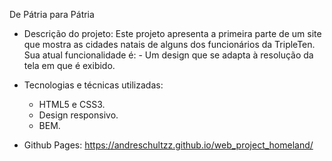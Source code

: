 De Pátria para Pátria

- Descrição do projeto:
    Este projeto apresenta a primeira parte de um site que mostra as cidades natais de alguns dos funcionários da TripleTen. Sua atual funcionalidade é:
        - Um design que se adapta à resolução da tela em que é exibido.


- Tecnologias e técnicas utilizadas:
    - HTML5 e CSS3.
    - Design responsivo.
    - BEM.

- Github Pages:
    https://andreschultzz.github.io/web_project_homeland/